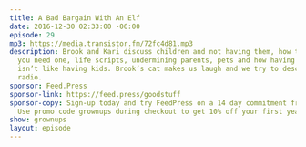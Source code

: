 ```yaml
---
title: A Bad Bargain With An Elf
date: 2016-12-30 02:33:00 -06:00
episode: 29
mp3: https://media.transistor.fm/72fc4d81.mp3
description: Brook and Kari discuss children and not having them, how to get one if
  you need one, life scripts, undermining parents, pets and how having them is and
  isn’t like having kids. Brook’s cat makes us laugh and we try to describe it. Great
  radio.
sponsor: Feed.Press
sponsor-link: https://feed.press/goodstuff
sponsor-copy: Sign-up today and try FeedPress on a 14 day commitment free trial today.
  Use promo code grownups during checkout to get 10% off your first year.
show: grownups
layout: episode
---
```


